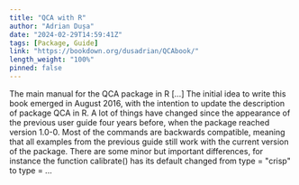 ```yaml
---
title: "QCA with R"
author: "Adrian Dușa"
date: "2024-02-29T14:59:41Z"
tags: [Package, Guide]
link: "https://bookdown.org/dusadrian/QCAbook/"
length_weight: "100%"
pinned: false
---
```


The main manual for the QCA package in R [...] The initial idea to write this book emerged in August 2016, with the intention to update the description of package QCA in R. A lot of things have changed since the appearance of the previous user guide four years before, when the package reached version 1.0-0. Most of the commands are backwards compatible, meaning that all examples from the previous guide still work with the current version of the package. There are some minor but important differences, for instance the function calibrate() has its default changed from type = "crisp" to type = ...
